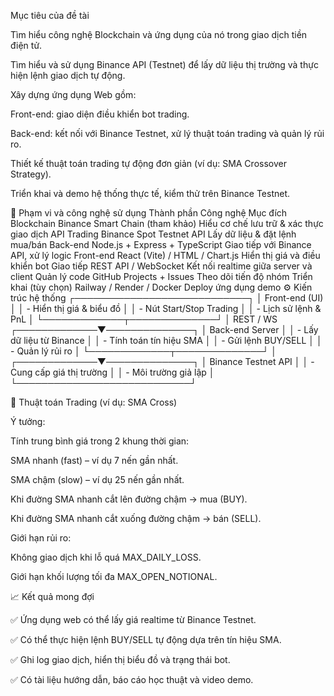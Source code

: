 Mục tiêu của đề tài

Tìm hiểu công nghệ Blockchain và ứng dụng của nó trong giao dịch tiền điện tử.

Tìm hiểu và sử dụng Binance API (Testnet) để lấy dữ liệu thị trường và thực hiện lệnh giao dịch tự động.

Xây dựng ứng dụng Web gồm:

Front-end: giao diện điều khiển bot trading.

Back-end: kết nối với Binance Testnet, xử lý thuật toán trading và quản lý rủi ro.

Thiết kế thuật toán trading tự động đơn giản (ví dụ: SMA Crossover Strategy).

Triển khai và demo hệ thống thực tế, kiểm thử trên Binance Testnet.

🔗 Phạm vi và công nghệ sử dụng
Thành phần	Công nghệ	Mục đích
Blockchain	Binance Smart Chain (tham khảo)	Hiểu cơ chế lưu trữ & xác thực giao dịch
API Trading	Binance Spot Testnet API	Lấy dữ liệu & đặt lệnh mua/bán
Back-end	Node.js + Express + TypeScript	Giao tiếp với Binance API, xử lý logic
Front-end	React (Vite) / HTML / Chart.js	Hiển thị giá và điều khiển bot
Giao tiếp	REST API / WebSocket	Kết nối realtime giữa server và client
Quản lý code	GitHub Projects + Issues	Theo dõi tiến độ nhóm
Triển khai (tùy chọn)	Railway / Render / Docker	Deploy ứng dụng demo
⚙️ Kiến trúc hệ thống
┌────────────────────────────┐
│        Front-end (UI)      │
│  - Hiển thị giá & biểu đồ  │
│  - Nút Start/Stop Trading  │
│  - Lịch sử lệnh & PnL      │
└─────────────┬──────────────┘
              │ REST / WS
┌─────────────▼──────────────┐
│       Back-end Server      │
│  - Lấy dữ liệu từ Binance  │
│  - Tính toán tín hiệu SMA  │
│  - Gửi lệnh BUY/SELL       │
│  - Quản lý rủi ro          │
└─────────────┬──────────────┘
              │
┌─────────────▼──────────────┐
│     Binance Testnet API    │
│  - Cung cấp giá thị trường │
│  - Môi trường giả lập      │
└────────────────────────────┘


🤖 Thuật toán Trading (ví dụ: SMA Cross)

Ý tưởng:

Tính trung bình giá trong 2 khung thời gian:

SMA nhanh (fast) – ví dụ 7 nến gần nhất.

SMA chậm (slow) – ví dụ 25 nến gần nhất.

Khi đường SMA nhanh cắt lên đường chậm → mua (BUY).

Khi đường SMA nhanh cắt xuống đường chậm → bán (SELL).

Giới hạn rủi ro:

Không giao dịch khi lỗ quá MAX_DAILY_LOSS.

Giới hạn khối lượng tối đa MAX_OPEN_NOTIONAL.

📈 Kết quả mong đợi

✅ Ứng dụng web có thể lấy giá realtime từ Binance Testnet.

✅ Có thể thực hiện lệnh BUY/SELL tự động dựa trên tín hiệu SMA.

✅ Ghi log giao dịch, hiển thị biểu đồ và trạng thái bot.

✅ Có tài liệu hướng dẫn, báo cáo học thuật và video demo.
